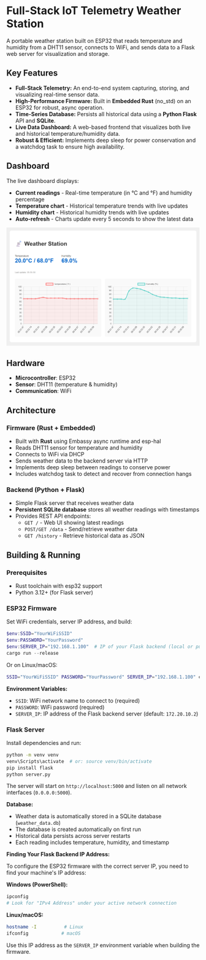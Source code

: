 # Full-Stack IoT Telemetry Weather Station

A portable weather station built on ESP32 that reads temperature and humidity from a DHT11 sensor, connects to WiFi, and sends data to a Flask web server for visualization and storage.

## Key Features
* **Full-Stack Telemetry:** An end-to-end system capturing, storing, and visualizing real-time sensor data.
* **High-Performance Firmware:** Built in **Embedded Rust** (no_std) on an ESP32 for robust, async operation.
* **Time-Series Database:** Persists all historical data using a **Python Flask** API and **SQLite**.
* **Live Data Dashboard:** A web-based frontend that visualizes both live and historical temperature/humidity data.
* **Robust & Efficient:** Implements deep sleep for power conservation and a watchdog task to ensure high availability.

## Dashboard

The live dashboard displays:
- **Current readings** - Real-time temperature (in °C and °F) and humidity percentage
- **Temperature chart** - Historical temperature trends with live updates
- **Humidity chart** - Historical humidity trends with live updates
- **Auto-refresh** - Charts update every 5 seconds to show the latest data

![Weather Station Dashboard](dashboard.png)

## Hardware

- **Microcontroller**: ESP32
- **Sensor**: DHT11 (temperature & humidity)
- **Communication**: WiFi

## Architecture

### Firmware (Rust + Embedded)
- Built with **Rust** using Embassy async runtime and esp-hal
- Reads DHT11 sensor for temperature and humidity
- Connects to WiFi via DHCP
- Sends weather data to the backend server via HTTP
- Implements deep sleep between readings to conserve power
- Includes watchdog task to detect and recover from connection hangs

### Backend (Python + Flask)
- Simple Flask server that receives weather data
- **Persistent SQLite database** stores all weather readings with timestamps
- Provides REST API endpoints:
  - `GET /` - Web UI showing latest readings
  - `POST/GET /data` - Send/retrieve weather data
  - `GET /history` - Retrieve historical data as JSON


## Building & Running

### Prerequisites
- Rust toolchain with esp32 support
- Python 3.12+ (for Flask server)

### ESP32 Firmware

Set WiFi credentials, server IP address, and build:

```powershell
$env:SSID="YourWiFiSSID"
$env:PASSWORD="YourPassword"
$env:SERVER_IP="192.168.1.100"  # IP of your Flask backend (local or public)
cargo run --release
```

Or on Linux/macOS:
```bash
SSID="YourWiFiSSID" PASSWORD="YourPassword" SERVER_IP="192.168.1.100" cargo run --release
```

**Environment Variables:**
- `SSID`: WiFi network name to connect to (required)
- `PASSWORD`: WiFi password (required)
- `SERVER_IP`: IP address of the Flask backend server (default: `172.20.10.2`)

### Flask Server

Install dependencies and run:

```bash
python -m venv venv
venv\Scripts\activate  # or: source venv/bin/activate
pip install flask
python server.py
```

The server will start on `http://localhost:5000` and listen on all network interfaces (`0.0.0.0:5000`).

**Database:**
- Weather data is automatically stored in a SQLite database (`weather_data.db`)
- The database is created automatically on first run
- Historical data persists across server restarts
- Each reading includes temperature, humidity, and timestamp

**Finding Your Flask Backend IP Address:**

To configure the ESP32 firmware with the correct server IP, you need to find your machine's IP address:

**Windows (PowerShell):**
```powershell
ipconfig
# Look for "IPv4 Address" under your active network connection
```

**Linux/macOS:**
```bash
hostname -I          # Linux
ifconfig            # macOS
```

Use this IP address as the `SERVER_IP` environment variable when building the firmware.
